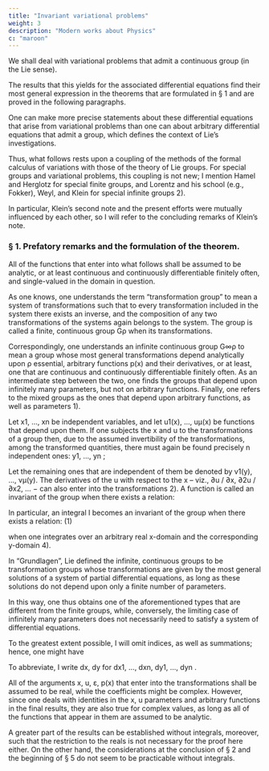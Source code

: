 ```yaml
---
title: "Invariant variational problems"
weight: 3
description: "Modern works about Physics"
c: "maroon"
---
```



<!-- Emmy Noether in Göttingen.
(Presented by F. Klein at the session on 26 July 1918 1) -->


We shall deal with variational problems that admit a continuous group (in the Lie sense).

The results that this yields for the associated differential equations find their most general expression in the theorems that are formulated in § 1 and are proved in the following paragraphs.

One can make more precise statements about these differential equations that arise from variational problems than one can about arbitrary differential equations that admit a group, which defines the context of Lie’s investigations. 

Thus, what follows rests upon a coupling of the methods of the formal calculus of variations with those of the theory of Lie groups. For special groups and variational problems, this coupling is not new; I mention Hamel and Herglotz for special finite groups, and Lorentz and his school (e.g., Fokker), Weyl, and Klein for special infinite groups 2). 

In particular, Klein’s second note and the present efforts were mutually influenced by each other, so I will refer to the concluding remarks of Klein’s note.


### § 1. Prefatory remarks and the formulation of the theorem.

All of the functions that enter into what follows shall be assumed to be analytic, or at least continuous and continuously differentiable finitely often, and single-valued in the domain in question.

As one knows, one understands the term “transformation group” to mean a system of transformations such that to every transformation included in the system there exists an inverse, and the composition of any two transformations of the systems again belongs to the system. The group is called a finite, continuous group Gρ when its transformations.

<!-- The final version of the manuscript was first submitted at the end of September. -->

<!-- ) Hamel: Math. Ann, Bd. 59 and Zeit. f. Math. u. Phys., Bd. 50. Herglotz: Ann. d. Phys. (4) Bd. 36,
esp. § 9, pp. 511. Fokker, Verslag d. Amsterdamer Akad., 27/1, 1917. For further literature, cf., the second
note of Klein: Göttinger Nachrichten, 19 July 1918.
In a recently-appearing paper of Kneser (Math. Zeit., Bd. 2), he treated the constructionof invariants by
similar methods.
2Noether – Invariant variational problems -->

<!-- are included in the most general group that depends analytically upon ρ essential
parameters s (i.e., the ρ parameters shall not be representable as ρ functions of fewer
parameters).  -->

Correspondingly, one understands an infinite continuous group G∞ρ to mean a group whose most general transformations depend analytically upon ρ essential, arbitrary functions p(x) and their derivatives, or at least, one that are continuous and
continuously differentiable finitely often. As an intermediate step between the two, one
finds the groups that depend upon infinitely many parameters, but not on arbitrary
functions. Finally, one refers to the mixed groups as the ones that depend upon arbitrary
functions, as well as parameters 1).

Let x1, ..., xn be independent variables, and let u1(x), ..., uμ(x) be functions that depend upon them. If one subjects the x and u to the transformations of a group then, due to the assumed invertibility of the transformations, among the transformed quantities, there must again be found precisely n independent ones: y1, ..., yn ; 

Let the remaining ones that are independent of them be denoted by v1(y), ..., vμ(y). The derivatives of the u with
respect to the x – viz., ∂u / ∂x, ∂2u / ∂x2, ... − can also enter into the transformations 2). A
function is called an invariant of the group when there exists a relation:

<!-- ∂u ∂ 2u
∂v ∂ 2 v
P  x , u , , 2 ,⋯  = P  y , v , , 2 ,⋯  .
∂x ∂x
∂y ∂y -->

In particular, an integral I becomes an invariant of the group when there exists a relation:
(1)

<!-- ∂u ∂ 2u
I = ∫ ⋯ ∫ f  x, u, , 2 ,⋯  dx
∂x ∂x


2


∂v ∂ v
= ∫ ⋯ ∫ f  y , v, , 2 ,⋯  dy
∂y ∂y -->

when one integrates over an arbitrary real x-domain and the corresponding y-domain 4).

<!-- “Grundlagen für die Theorie der unendlichen kontinuierlichen Transformationsgruppen” (Ber. d. K. Sächs. Ges. der Wiss. 1891) [cited as -->

In  “Grundlagen”, Lie defined the infinite, continuous groups to be transformation groups whose transformations are given by the most general solutions of a system of partial differential equations, as long as these solutions do not depend upon only a finite number of parameters. 

In this way, one thus obtains one of the aforementioned types that are different from the finite groups, while, conversely, the limiting case of infinitely many parameters does not necessarily need to satisfy a system of differential equations.


To the greatest extent possible, I will omit indices, as well as summations; hence, one might have
 
<!-- ∂2u / ∂x2 for ∂2uα / ∂xβ ∂xγ , etc. -->

To abbreviate, I write dx, dy for dx1, ..., dxn, dy1, ..., dyn .

All of the arguments x, u, ε, p(x) that enter into the transformations shall be assumed to be real, while the coefficients might be complex. However, since one deals with identities in the x, u parameters and arbitrary functions in the final results, they are also true for complex values, as long as all of the functions that appear in them are assumed to be analytic. 

A greater part of the results can be established without integrals, moreover, such that the restriction to the reals is not necessary for the proof here either. On the other hand, the considerations at the conclusion of § 2 and the beginning of § 5 do not seem to be practicable without integrals.


